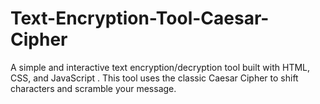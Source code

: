 # Text-Encryption-Tool-Caesar-Cipher
 A simple and interactive text encryption/decryption tool built with HTML, CSS, and JavaScript . This tool uses the classic  Caesar Cipher to shift characters and scramble your message.
